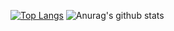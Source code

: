 [![Top Langs](https://github-readme-stats.vercel.app/api/top-langs/?username=mtashkova&layout=compact)](https://github.com/anuraghazra/github-readme-stats)
![Anurag's github stats](https://github-readme-stats.vercel.app/api?username=mtashkova&show_icons=true&theme=cobalt)
